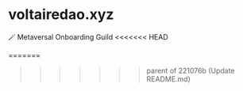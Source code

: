 # voltairedao.xyz
🪄 Metaversal Onboarding Guild 
<<<<<<< HEAD


   
=======
>>>>>>> parent of 221076b (Update README.md)
